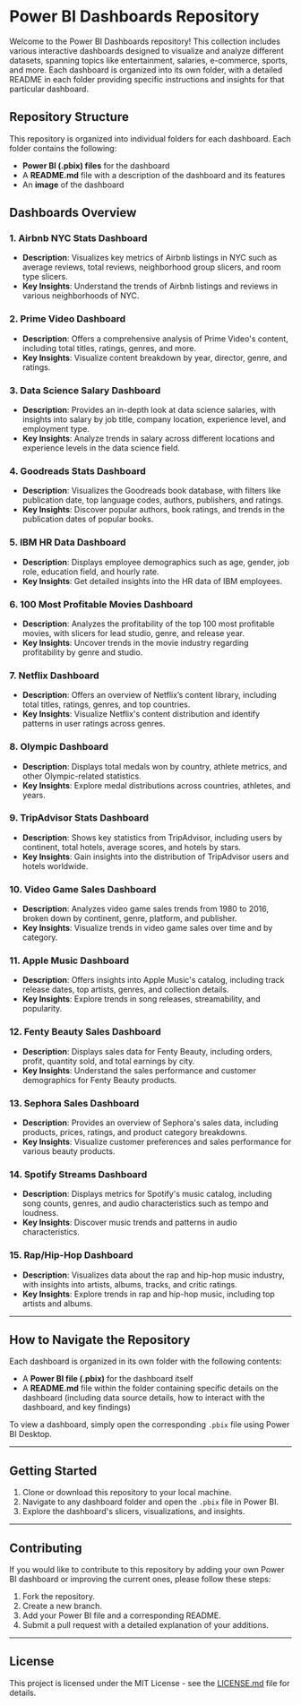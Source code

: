 # Power BI Dashboards Repository

Welcome to the Power BI Dashboards repository! This collection includes various interactive dashboards designed to visualize and analyze different datasets, spanning topics like entertainment, salaries, e-commerce, sports, and more. Each dashboard is organized into its own folder, with a detailed README in each folder providing specific instructions and insights for that particular dashboard.

## Repository Structure

This repository is organized into individual folders for each dashboard. Each folder contains the following:
- **Power BI (.pbix) files** for the dashboard
- A **README.md** file with a description of the dashboard and its features
- An **image** of the dashboard 

## Dashboards Overview

### 1. **Airbnb NYC Stats Dashboard**
   - **Description**: Visualizes key metrics of Airbnb listings in NYC such as average reviews, total reviews, neighborhood group slicers, and room type slicers.
   - **Key Insights**: Understand the trends of Airbnb listings and reviews in various neighborhoods of NYC.

### 2. **Prime Video Dashboard**
   - **Description**: Offers a comprehensive analysis of Prime Video's content, including total titles, ratings, genres, and more.
   - **Key Insights**: Visualize content breakdown by year, director, genre, and ratings.

### 3. **Data Science Salary Dashboard**
   - **Description**: Provides an in-depth look at data science salaries, with insights into salary by job title, company location, experience level, and employment type.
   - **Key Insights**: Analyze trends in salary across different locations and experience levels in the data science field.

### 4. **Goodreads Stats Dashboard**
   - **Description**: Visualizes the Goodreads book database, with filters like publication date, top language codes, authors, publishers, and ratings.
   - **Key Insights**: Discover popular authors, book ratings, and trends in the publication dates of popular books.

### 5. **IBM HR Data Dashboard**
   - **Description**: Displays employee demographics such as age, gender, job role, education field, and hourly rate.
   - **Key Insights**: Get detailed insights into the HR data of IBM employees.

### 6. **100 Most Profitable Movies Dashboard**
   - **Description**: Analyzes the profitability of the top 100 most profitable movies, with slicers for lead studio, genre, and release year.
   - **Key Insights**: Uncover trends in the movie industry regarding profitability by genre and studio.

### 7. **Netflix Dashboard**
   - **Description**: Offers an overview of Netflix’s content library, including total titles, ratings, genres, and top countries.
   - **Key Insights**: Visualize Netflix's content distribution and identify patterns in user ratings across genres.

### 8. **Olympic Dashboard**
   - **Description**: Displays total medals won by country, athlete metrics, and other Olympic-related statistics.
   - **Key Insights**: Explore medal distributions across countries, athletes, and years.

### 9. **TripAdvisor Stats Dashboard**
   - **Description**: Shows key statistics from TripAdvisor, including users by continent, total hotels, average scores, and hotels by stars.
   - **Key Insights**: Gain insights into the distribution of TripAdvisor users and hotels worldwide.

### 10. **Video Game Sales Dashboard**
   - **Description**: Analyzes video game sales trends from 1980 to 2016, broken down by continent, genre, platform, and publisher.
   - **Key Insights**: Visualize trends in video game sales over time and by category.

### 11. **Apple Music Dashboard**
   - **Description**: Offers insights into Apple Music's catalog, including track release dates, top artists, genres, and collection details.
   - **Key Insights**: Explore trends in song releases, streamability, and popularity.

### 12. **Fenty Beauty Sales Dashboard**
   - **Description**: Displays sales data for Fenty Beauty, including orders, profit, quantity sold, and total earnings by city.
   - **Key Insights**: Understand the sales performance and customer demographics for Fenty Beauty products.

### 13. **Sephora Sales Dashboard**
   - **Description**: Provides an overview of Sephora's sales data, including products, prices, ratings, and product category breakdowns.
   - **Key Insights**: Visualize customer preferences and sales performance for various beauty products.

### 14. **Spotify Streams Dashboard**
   - **Description**: Displays metrics for Spotify's music catalog, including song counts, genres, and audio characteristics such as tempo and loudness.
   - **Key Insights**: Discover music trends and patterns in audio characteristics.

### 15. **Rap/Hip-Hop Dashboard**
   - **Description**: Visualizes data about the rap and hip-hop music industry, with insights into artists, albums, tracks, and critic ratings.
   - **Key Insights**: Explore trends in rap and hip-hop music, including top artists and albums.

---

## How to Navigate the Repository

Each dashboard is organized in its own folder with the following contents:
- A **Power BI file (.pbix)** for the dashboard itself
- A **README.md** file within the folder containing specific details on the dashboard (including data source details, how to interact with the dashboard, and key findings)

To view a dashboard, simply open the corresponding `.pbix` file using Power BI Desktop.

---

## Getting Started

1. Clone or download this repository to your local machine.
2. Navigate to any dashboard folder and open the `.pbix` file in Power BI.
3. Explore the dashboard's slicers, visualizations, and insights.

---

## Contributing

If you would like to contribute to this repository by adding your own Power BI dashboard or improving the current ones, please follow these steps:

1. Fork the repository.
2. Create a new branch.
3. Add your Power BI file and a corresponding README.
4. Submit a pull request with a detailed explanation of your additions.

---

## License

This project is licensed under the MIT License - see the [LICENSE.md](LICENSE.md) file for details.
